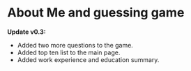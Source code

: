 # About Me and guessing game

**Update v0.3:**
* Added two more questions to the game.
* Added top ten list to the main page.
* Added work experience and education summary.